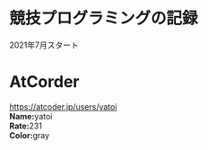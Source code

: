 # 競技プログラミングの記録

2021年7月スタート

# AtCorder
https://atcoder.jp/users/yatoi<br>
<b>Name:</b>yatoi<br>
<b>Rate:</b>231<br>
<b>Color:</b>gray<br>
